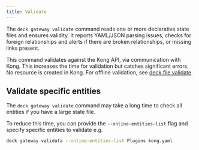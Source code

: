 ```yaml
---
title: Validate
---
```


The `deck gateway validate` command reads one or more declarative state files and ensures validity. It reports YAML/JSON parsing issues, checks for foreign relationships and alerts if there are broken relationships, or missing links present.

This command validates against the Kong API, via communication with Kong. This increases the time for validation but catches significant errors. No resource is created in Kong. For offline validation, see [deck file validate](/deck/file/validate/).

## Validate specific entities

The `deck gateway validate` command may take a long time to check all entities if you have a large state file.

To reduce this time, you can provide the `--online-entities-list` flag and specify specific entities to validate e.g.

```bash
deck gateway validata --online-entities-list Plugins kong.yaml
```